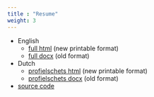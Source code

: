 ```yaml
---
title : "Resume"
weight: 3
---
```


- English
  - [full html](https://lentink.consulting/resume/resume-english.html) (new printable format)
  - [full docx](https://lentink.consulting/resume/resume-english.docx) (old format)
- Dutch
  - [profielschets html](https://lentink.consulting/resume/resume-dutch.html) (new printable format)
  - [profielschets docx](https://lentink.consulting/resume/resume-dutch.docx) (old format)
- [source code](https://github.com/svlentink/resume)

